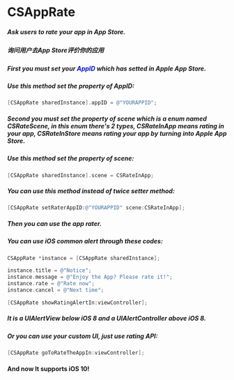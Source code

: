 # CSAppRate
##### Ask users to rate your app in App Store.

##### 询问用户去App Store评价你的应用

##### First you must set your <font color=##DC143C#>AppID</font> which has setted in Apple App Store.

##### Use this method set the property of AppID:

```objective-c
[CSAppRate sharedInstance].appID = @"YOURAPPID";
```

##### Second you must set the property of scene which is a enum named CSRateScene, in this enum there's 2 types, CSRateInApp means rating in your app, CSRateInStore means rating your app by turning into Apple App Store.

##### Use this method set the property of scene:

```objective-c
[CSAppRate sharedInstance].scene = CSRateInApp;
```

##### You can use this method instead of twice setter method:

```objective-c
[CSAppRate setRaterAppID:@"YOURAPPID" scene:CSRateInApp];
```

##### Then you can use the app rater.

##### You can use iOS common alert through these codes:

```objective-c
CSAppRate *instance = [CSAppRate sharedInstance];

instance.title = @"Notice";
instance.message = @"Enjoy the App? Please rate it!";
instance.rate = @"Rate now";
instance.cancel = @"Next time";

[CSAppRate showRatingAlertIn:viewController];
```

##### It is a UIAlertView below iOS 8 and a UIAlertController above iOS 8.

##### Or you can use your custom UI, just use rating API:

```objective-c
[CSAppRate goToRateTheAppIn:viewController];
```

#### And now It supports iOS 10!